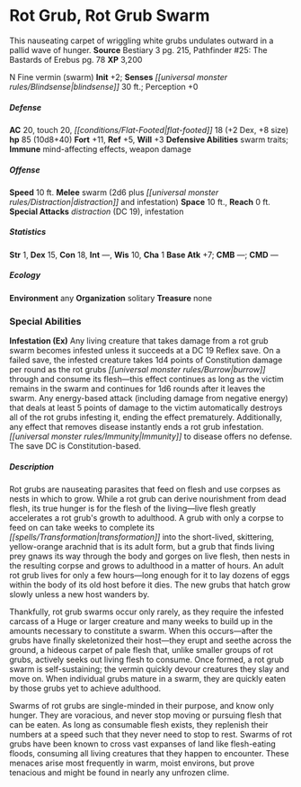 ﻿---
cssclass: [monsters]
title1: Rot Grub, Rot Grub Swarm
desc_short: This nauseating carpet of wriggling white grubs undulates outward in a
  pallid wave of hunger.
title2: Rot Grub Swarm
CR: 7
sources:
- name: Bestiary 3
  page: 215
  link: http://paizo.com/products/btpy8odu?Pathfinder-Roleplaying-Game-Bestiary-3
- name: 'Pathfinder #25: The Bastards of Erebus'
  page: 78
  link: http://paizo.com/pathfinder/v5748btpy89a4
XP: 3200
alignment: N
size: Fine
type: vermin
subtypes:
- swarm
initiative:
  bonus: 2
senses:
  blindsense: 30
AC:
  AC: 20
  touch: 20
  flat_footed: 18
  components:
    dex: 2
    size: 8
HP:
  HP: 85
  long: 10d8+40
saves:
  fort: 11
  ref: 5
  will: 3
defensive_abilities:
- swarm traits
immunities:
- mind-affecting effects
- weapon damage
speeds:
  base: 10
attacks:
  melee:
  - - text: swarm (2d6 plus distraction and infestation)
      entries:
      - - damage: 2d6
        - effect: distraction
        - effect: infestation
      attack: swarm
  special:
  - distraction (DC 19)
  - infestation
space: 10
reach: 0
ability_scores:
  STR: 1
  DEX: 15
  CON: 18
  INT:
  WIS: 10
  CHA: 1
BAB: 7
CMB:
CMD:
skills: {}
ecology:
  environment: any
  organization: solitary
  treasure_type: none
special_abilities:
  Infestation (Ex): Any living creature that takes damage from a rot grub swarm becomes
    infested unless it succeeds at a DC 19 Reflex save. On a failed save, the infested
    creature takes 1d4 points of Constitution damage per round as the rot grubs burrow
    through and consume its flesh-this effect continues as long as the victim remains
    in the swarm and continues for 1d6 rounds after it leaves the swarm. Any energy-based
    attack (including damage from negative energy) that deals at least 5 points of
    damage to the victim automatically destroys all of the rot grubs infesting it,
    ending the effect prematurely. Additionally, any effect that removes disease instantly
    ends a rot grub infestation. Immunity to disease offers no defense. The save DC
    is Constitution-based.
desc_long: |-
  Rot grubs are nauseating parasites that feed on flesh and use corpses as nests in which to grow. While a rot grub can derive nourishment from dead flesh, its true hunger is for the flesh of the living-live flesh greatly accelerates a rot grub's growth to adulthood. A grub with only a corpse to feed on can take weeks to complete its transformation into the short-lived, skittering, yellow-orange arachnid that is its adult form, but a grub that finds living prey gnaws its way through the body and gorges on live flesh, then nests in the resulting corpse and grows to adulthood in a matter of hours. An adult rot grub lives for only a few hours-long enough for it to lay dozens of eggs within the body of its old host before it dies. The new grubs that hatch grow slowly unless a new host wanders by.

   Thankfully, rot grub swarms occur only rarely, as they require the infested carcass of a Huge or larger creature and many weeks to build up in the amounts necessary to constitute a swarm. When this occurs-after the grubs have finally skeletonized their host-they erupt and seethe across the ground, a hideous carpet of pale flesh that, unlike smaller groups of rot grubs, actively seeks out living flesh to consume. Once formed, a rot grub swarm is self-sustaining; the vermin quickly devour creatures they slay and move on. When individual grubs mature in a swarm, they are quickly eaten by those grubs yet to achieve adulthood.

   Swarms of rot grubs are single-minded in their purpose, and know only hunger. They are voracious, and never stop moving or pursuing flesh that can be eaten. As long as consumable flesh exists, they replenish their numbers at a speed such that they never need to stop to rest. Swarms of rot grubs have been known to cross vast expanses of land like flesh-eating floods, consuming all living creatures that they happen to encounter. These menaces arise most frequently in warm, moist environs, but prove tenacious and might be found in nearly any unfrozen clime.

---

# Rot Grub, Rot Grub Swarm
This nauseating carpet of wriggling white grubs undulates outward in a pallid wave of hunger.
**Source** Bestiary 3 pg. 215, Pathfinder #25: The Bastards of Erebus pg. 78
**XP** 3,200

N Fine vermin (swarm)
**Init** +2; **Senses** _[[universal monster rules/Blindsense|blindsense]]_ 30 ft.; Perception +0

##### Defense

**AC** 20, touch 20, _[[conditions/Flat-Footed|flat-footed]]_ 18 (+2 Dex, +8 size)
**hp** 85 (10d8+40)
**Fort** +11, **Ref** +5, **Will** +3
**Defensive Abilities** swarm traits; **Immune** mind-affecting effects, weapon damage

##### Offense
**Speed** 10 ft.
**Melee** swarm (2d6 plus _[[universal monster rules/Distraction|distraction]]_ and infestation)
**Space** 10 ft., **Reach** 0 ft.
**Special Attacks** _distraction_ (DC 19), infestation

##### Statistics
**Str** 1, **Dex** 15, **Con** 18, **Int** —, **Wis** 10, **Cha** 1
**Base Atk** +7; **CMB** —; **CMD** —

##### Ecology

**Environment** any
**Organization** solitary
**Treasure** none

### Special Abilities

**Infestation (Ex)** Any living creature that takes damage from a rot grub swarm becomes infested unless it succeeds at a DC 19 Reflex save. On a failed save, the infested creature takes 1d4 points of Constitution damage per round as the rot grubs _[[universal monster rules/Burrow|burrow]]_ through and consume its flesh—this effect continues as long as the victim remains in the swarm and continues for 1d6 rounds after it leaves the swarm. Any energy-based attack (including damage from negative energy) that deals at least 5 points of damage to the victim automatically destroys all of the rot grubs infesting it, ending the effect prematurely. Additionally, any effect that removes disease instantly ends a rot grub infestation. _[[universal monster rules/Immunity|Immunity]]_ to disease offers no defense. The save DC is Constitution-based.

##### Description

Rot grubs are nauseating parasites that feed on flesh and use corpses as nests in which to grow. While a rot grub can derive nourishment from dead flesh, its true hunger is for the flesh of the living—live flesh greatly accelerates a rot grub's growth to adulthood. A grub with only a corpse to feed on can take weeks to complete its _[[spells/Transformation|transformation]]_ into the short-lived, skittering, yellow-orange arachnid that is its adult form, but a grub that finds living prey gnaws its way through the body and gorges on live flesh, then nests in the resulting corpse and grows to adulthood in a matter of hours. An adult rot grub lives for only a few hours—long enough for it to lay dozens of eggs within the body of its old host before it dies. The new grubs that hatch grow slowly unless a new host wanders by.

Thankfully, rot grub swarms occur only rarely, as they require the infested carcass of a Huge or larger creature and many weeks to build up in the amounts necessary to constitute a swarm. When this occurs—after the grubs have finally skeletonized their host—they erupt and seethe across the ground, a hideous carpet of pale flesh that, unlike smaller groups of rot grubs, actively seeks out living flesh to consume. Once formed, a rot grub swarm is self-sustaining; the vermin quickly devour creatures they slay and move on. When individual grubs mature in a swarm, they are quickly eaten by those grubs yet to achieve adulthood.

Swarms of rot grubs are single-minded in their purpose, and know only hunger. They are voracious, and never stop moving or pursuing flesh that can be eaten. As long as consumable flesh exists, they replenish their numbers at a speed such that they never need to stop to rest. Swarms of rot grubs have been known to cross vast expanses of land like flesh-eating floods, consuming all living creatures that they happen to encounter. These menaces arise most frequently in warm, moist environs, but prove tenacious and might be found in nearly any unfrozen clime.